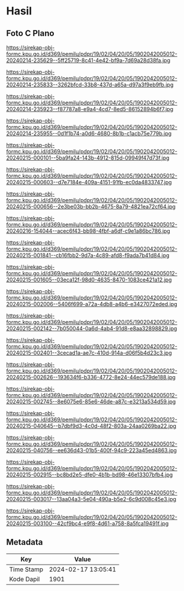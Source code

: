 # Hasil

## Foto C Plano

https://sirekap-obj-formc.kpu.go.id/d369/pemilu/pdpr/19/02/04/20/05/1902042005012-20240214-235629--5ff25719-8c41-4e42-bf9a-7d69a28d38fa.jpg

https://sirekap-obj-formc.kpu.go.id/d369/pemilu/pdpr/19/02/04/20/05/1902042005012-20240214-235833--3262bfcd-33b8-437d-a65a-d97a3f9eb9fb.jpg

https://sirekap-obj-formc.kpu.go.id/d369/pemilu/pdpr/19/02/04/20/05/1902042005012-20240214-235923--f87787a8-e9a4-4cd7-8ed5-86152894b6f7.jpg

https://sirekap-obj-formc.kpu.go.id/d369/pemilu/pdpr/19/02/04/20/05/1902042005012-20240214-235955--0d1f1b74-a0d6-4680-8b1b-c1acb75e779b.jpg

https://sirekap-obj-formc.kpu.go.id/d369/pemilu/pdpr/19/02/04/20/05/1902042005012-20240215-000101--5ba9fa24-143b-4912-815d-09949f47d73f.jpg

https://sirekap-obj-formc.kpu.go.id/d369/pemilu/pdpr/19/02/04/20/05/1902042005012-20240215-000603--d7e7184e-409a-4151-91fb-ec0da4833747.jpg

https://sirekap-obj-formc.kpu.go.id/d369/pemilu/pdpr/19/02/04/20/05/1902042005012-20240215-000656--2e3be03b-bb2b-4675-8a79-4821ea72cf64.jpg

https://sirekap-obj-formc.kpu.go.id/d369/pemilu/pdpr/19/02/04/20/05/1902042005012-20240216-154044--acec6f43-bb98-4fbf-a6df-c9e1a86bc786.jpg

https://sirekap-obj-formc.kpu.go.id/d369/pemilu/pdpr/19/02/04/20/05/1902042005012-20240215-001841--cb16fbb2-9d7a-4c89-afd8-f9ada7b41d84.jpg

https://sirekap-obj-formc.kpu.go.id/d369/pemilu/pdpr/19/02/04/20/05/1902042005012-20240215-001605--03eca12f-98d0-4635-8470-1083ce421a12.jpg

https://sirekap-obj-formc.kpu.go.id/d369/pemilu/pdpr/19/02/04/20/05/1902042005012-20240215-002006--5406f699-a72a-4db8-a4b6-e3427072eded.jpg

https://sirekap-obj-formc.kpu.go.id/d369/pemilu/pdpr/19/02/04/20/05/1902042005012-20240215-002142--7b050044-0a6d-4ab4-91d8-e8aa32898829.jpg

https://sirekap-obj-formc.kpu.go.id/d369/pemilu/pdpr/19/02/04/20/05/1902042005012-20240215-002401--3cecad1a-ae7c-410d-914a-d06f5b4d23c3.jpg

https://sirekap-obj-formc.kpu.go.id/d369/pemilu/pdpr/19/02/04/20/05/1902042005012-20240215-002626--193634f6-b336-4772-8e24-44ec579de188.jpg

https://sirekap-obj-formc.kpu.go.id/d369/pemilu/pdpr/19/02/04/20/05/1902042005012-20240215-002745--8e6075e6-85e6-46de-a87c-e3213a534d59.jpg

https://sirekap-obj-formc.kpu.go.id/d369/pemilu/pdpr/19/02/04/20/05/1902042005012-20240215-040645--b7dbf9d3-4c0d-48f2-803a-24aa0269ba22.jpg

https://sirekap-obj-formc.kpu.go.id/d369/pemilu/pdpr/19/02/04/20/05/1902042005012-20240215-040756--ee636d43-01b5-400f-94c9-223a45ed4863.jpg

https://sirekap-obj-formc.kpu.go.id/d369/pemilu/pdpr/19/02/04/20/05/1902042005012-20240215-002915--bc8bd2e5-dfe0-4b1b-bd98-46e13307bfb4.jpg

https://sirekap-obj-formc.kpu.go.id/d369/pemilu/pdpr/19/02/04/20/05/1902042005012-20240215-003017--13aa04a3-5e04-490a-b5e2-6c9d008c45e3.jpg

https://sirekap-obj-formc.kpu.go.id/d369/pemilu/pdpr/19/02/04/20/05/1902042005012-20240215-003100--42cf9bc4-e9f8-4d61-a758-8a5fca19491f.jpg


## Metadata

| Key        | Value               |
| ---------- | ------------------- |
| Time Stamp | 2024-02-17 13:05:41 |
| Kode Dapil | 1901                |



